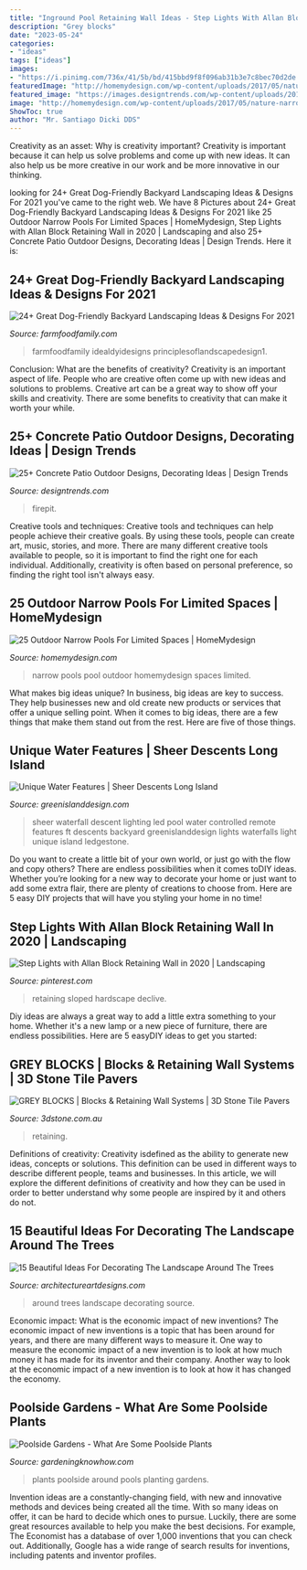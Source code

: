 ```yaml
---
title: "Inground Pool Retaining Wall Ideas - Step Lights With Allan Block Retaining Wall In 2020"
description: "Grey blocks"
date: "2023-05-24"
categories:
- "ideas"
tags: ["ideas"]
images:
- "https://i.pinimg.com/736x/41/5b/bd/415bbd9f8f096ab31b3e7c8bec70d2de.jpg"
featuredImage: "http://homemydesign.com/wp-content/uploads/2017/05/nature-narrow-pool-ideas.jpg"
featured_image: "https://images.designtrends.com/wp-content/uploads/2016/03/05101639/Awesome-Concrete-Patio-with-Firepit.jpg"
image: "http://homemydesign.com/wp-content/uploads/2017/05/nature-narrow-pool-ideas.jpg"
ShowToc: true
author: "Mr. Santiago Dicki DDS"
---
```



Creativity as an asset: Why is creativity important?
Creativity is important because it can help us solve problems and come up with new ideas. It can also help us be more creative in our work and be more innovative in our thinking.

	

		
looking for 24+ Great Dog-Friendly Backyard Landscaping Ideas &amp; Designs For 2021 you've came to the right web. We have 8 Pictures about 24+ Great Dog-Friendly Backyard Landscaping Ideas &amp; Designs For 2021 like 25 Outdoor Narrow Pools For Limited Spaces | HomeMydesign, Step Lights with Allan Block Retaining Wall in 2020 | Landscaping and also 25+ Concrete Patio Outdoor Designs, Decorating Ideas | Design Trends. Here it is:
		
    
## 24+ Great Dog-Friendly Backyard Landscaping Ideas &amp; Designs For 2021

<img loading=lazy src="https://farmfoodfamily.com/wp-content/uploads/2018/11/dog-friendly-landscaping-ideas-650x975.jpg" onerror="this.onerror=null;this.src='https://tse2.mm.bing.net/th?id=OIP.6rxHmECWAjAjEGm0xamUfgHaLH&amp;pid=15.1';" alt="24+ Great Dog-Friendly Backyard Landscaping Ideas &amp; Designs For 2021">

_Source: farmfoodfamily.com_

>farmfoodfamily idealdyidesigns principlesoflandscapedesign1. 

	

Conclusion: What are the benefits of creativity?
Creativity is an important aspect of life. People who are creative often come up with new ideas and solutions to problems. Creative art can be a great way to show off your skills and creativity. There are some benefits to creativity that can make it worth your while.

    
## 25+ Concrete Patio Outdoor Designs, Decorating Ideas | Design Trends

<img loading=lazy src="https://images.designtrends.com/wp-content/uploads/2016/03/05101639/Awesome-Concrete-Patio-with-Firepit.jpg" onerror="this.onerror=null;this.src='https://tse4.mm.bing.net/th?id=OIP.cpGaL2JwzjqCk9HDd4OM3AHaE8&amp;pid=15.1';" alt="25+ Concrete Patio Outdoor Designs, Decorating Ideas | Design Trends">

_Source: designtrends.com_

>firepit. 

	

Creative tools and techniques:
Creative tools and techniques can help people achieve their creative goals. By using these tools, people can create art, music, stories, and more. There are many different creative tools available to people, so it is important to find the right one for each individual. Additionally, creativity is often based on personal preference, so finding the right tool isn't always easy.

    
## 25 Outdoor Narrow Pools For Limited Spaces | HomeMydesign

<img loading=lazy src="http://homemydesign.com/wp-content/uploads/2017/05/nature-narrow-pool-ideas.jpg" onerror="this.onerror=null;this.src='https://tse2.mm.bing.net/th?id=OIP.FfZVUpEcZvItPViukAna5QHaJ4&amp;pid=15.1';" alt="25 Outdoor Narrow Pools For Limited Spaces | HomeMydesign">

_Source: homemydesign.com_

>narrow pools pool outdoor homemydesign spaces limited. 

	

What makes big ideas unique?
In business, big ideas are key to success. They help businesses new and old create new products or services that offer a unique selling point. When it comes to big ideas, there are a few things that make them stand out from the rest. Here are five of those things.

    
## Unique Water Features | Sheer Descents Long Island

<img loading=lazy src="http://www.greenislanddesign.com/wp-content/uploads/2017/05/IMG_7825f.jpg" onerror="this.onerror=null;this.src='https://tse1.mm.bing.net/th?id=OIP.KBWYofQ5u7ruMsnPJQVi2QHaE8&amp;pid=15.1';" alt="Unique Water Features | Sheer Descents Long Island">

_Source: greenislanddesign.com_

>sheer waterfall descent lighting led pool water controlled remote features ft descents backyard greenislanddesign lights waterfalls light unique island ledgestone. 

	

Do you want to create a little bit of your own world, or just go with the flow and copy others? There are endless possibilities when it comes toDIY ideas. Whether you’re looking for a new way to decorate your home or just want to add some extra flair, there are plenty of creations to choose from. Here are 5 easy DIY projects that will have you styling your home in no time!

    
## Step Lights With Allan Block Retaining Wall In 2020 | Landscaping

<img loading=lazy src="https://i.pinimg.com/736x/41/5b/bd/415bbd9f8f096ab31b3e7c8bec70d2de.jpg" onerror="this.onerror=null;this.src='https://tse4.mm.bing.net/th?id=OIP.pA1Szpery3FufXNmyHGGzQHaJ3&amp;pid=15.1';" alt="Step Lights with Allan Block Retaining Wall in 2020 | Landscaping">

_Source: pinterest.com_

>retaining sloped hardscape declive. 

	

Diy ideas are always a great way to add a little extra something to your home. Whether it's a new lamp or a new piece of furniture, there are endless possibilities. Here are 5 easyDIY ideas to get you started: 

    
## GREY BLOCKS | Blocks &amp; Retaining Wall Systems | 3D Stone Tile Pavers

<img loading=lazy src="https://3dstone.com.au/wp-content/uploads/2019/01/Grey-Block-designer-block-Product-Guide-National-Masonry-831x694.jpg" onerror="this.onerror=null;this.src='https://tse1.mm.bing.net/th?id=OIP.a2X1dHqcjdCMHy5Ow63XoQHaGL&amp;pid=15.1';" alt="GREY BLOCKS | Blocks &amp; Retaining Wall Systems | 3D Stone Tile Pavers">

_Source: 3dstone.com.au_

>retaining. 

	

Definitions of creativity:
Creativity isdefined as the ability to generate new ideas, concepts or solutions. This definition can be used in different ways to describe different people, teams and businesses. In this article, we will explore the different definitions of creativity and how they can be used in order to better understand why some people are inspired by it and others do not.

    
## 15 Beautiful Ideas For Decorating The Landscape Around The Trees

<img loading=lazy src="http://www.architectureartdesigns.com/wp-content/uploads/2016/08/13-31.jpg" onerror="this.onerror=null;this.src='https://tse2.mm.bing.net/th?id=OIP.ofe19_3Df_ZbcG7NgGMaxQHaFj&amp;pid=15.1';" alt="15 Beautiful Ideas For Decorating The Landscape Around The Trees">

_Source: architectureartdesigns.com_

>around trees landscape decorating source. 

	

Economic impact: What is the economic impact of new inventions?
The economic impact of new inventions is a topic that has been around for years, and there are many different ways to measure it. One way to measure the economic impact of a new invention is to look at how much money it has made for its inventor and their company. Another way to look at the economic impact of a new invention is to look at how it has changed the economy.

    
## Poolside Gardens - What Are Some Poolside Plants

<img loading=lazy src="https://i1.wp.com/www.gardeningknowhow.com/wp-content/uploads/2014/04/poolside-plants.jpg?fit=1698%2C1131&amp;ssl=1" onerror="this.onerror=null;this.src='https://tse3.mm.bing.net/th?id=OIP.8SwNv7iLCjQEU-SMVh6AHQHaE7&amp;pid=15.1';" alt="Poolside Gardens - What Are Some Poolside Plants">

_Source: gardeningknowhow.com_

>plants poolside around pools planting gardens. 

	

Invention ideas are a constantly-changing field, with new and innovative methods and devices being created all the time. With so many ideas on offer, it can be hard to decide which ones to pursue. Luckily, there are some great resources available to help you make the best decisions. For example, The Economist has a database of over 1,000 inventions that you can check out. Additionally, Google has a wide range of search results for inventions, including patents and inventor profiles.


